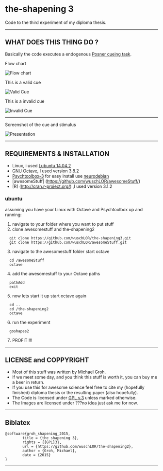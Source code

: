# the-shapening 3

Code to the third experiment of my diploma thesis.

----------------------------------------------------------------------------
## WHAT DOES THIS THING DO ?

Basically the code executes a endogenous [Posner cueing task](https://en.wikipedia.org/wiki/Posner_cueing_task). 
  
Flow chart

![Flow chart](./readme/flow.png)
 
This is a valid cue
 
![Valid Cue](./readme/valid.png)
 
This is a invalid cue
 
![Invalid Cue](./readme/invalid.png)
 
 ----------------------------------------------------------------------------
 
Screenshot of the cue and stimulus
 
![Presentation](./readme/screen.png)
 
----------------------------------------------------------------------------
## REQUIREMENTS & INSTALLATION

* Linux, i used [Lubuntu 14.04.2](http://lubuntu.net/)
* [GNU Octave](https://www.gnu.org/software/octave/), I used version 3.8.2
* [Psychtoolbox-3]( https://psychtoolbox-3.github.io/overview/) for easy install use [neurodebian](http://neuro.debian.net/)
* [awesomeStuff] (https://github.com/wuschLOR/awesomeStuff/) 
* [R] (http://cran.r-project.org/) ,I used version 3.1.2

### ubuntu

assuming you have your Linux with Octave and Psychtoolbox up and running:

1. navigate to your folder where you want to put stuff
2. clone awesomestuff and the-shapening2

```
  git clone https://github.com/wuschLOR/the-shapening3.git
  git clone https://github.com/wuschLOR/awesomeStuff.git
```

3. navigate to the awesomestuff folder start octave

```
  cd /awesomeStuff
  octave
```

4. add the awesomestuff to your Octave paths

```
  pathAdd
  exit
```

5. now lets start it up start octave again

```
  cd ..
  cd /the-shapening2
  octave
```

6. run the experiment

```
  goshapes2
```

7. PROFIT !!!

----------------------------------------------------------------------------
## LICENSE and COPPYRIGHT

* Most of this stuff was written by Michael Groh.
* If we meet some day, and you think this stuff is worth it, you can buy me a beer in return.
* If you use this for awesome science feel free to cite my (hopefully finished) diploma thesis or the resulting paper (also hopefully). 
* The Code is licensed under [GPL v.3](./LICENSE) unless marked otherwise. 
* The Images are licensed under ???no idea just ask me for now.

----------------------------------------------------------------------------
## Biblatex

```
@software{groh_shapening_2015,
        title = {the shapening 3},
        rights = {{GPL}3},
        url = {https://github.com/wuschLOR/the-shapening2},
        author = {Groh, Michael},
        date = {2015}
}
```

----------------------------------------------------------------------------
